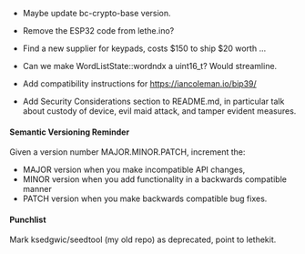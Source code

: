 * Maybe update bc-crypto-base version.

* Remove the ESP32 code from lethe.ino?

* Find a new supplier for keypads, costs $150 to ship $20 worth ...

* Can we make WordListState::wordndx a uint16_t? Would streamline.

* Add compatibility instructions for https://iancoleman.io/bip39/

* Add Security Considerations section to README.md, in particular talk
  about custody of device, evil maid attack, and tamper evident
  measures.

#### Semantic Versioning Reminder

Given a version number MAJOR.MINOR.PATCH, increment the:
* MAJOR version when you make incompatible API changes,
* MINOR version when you add functionality in a backwards compatible manner
* PATCH version when you make backwards compatible bug fixes.

#### Punchlist

Mark ksedgwic/seedtool (my old repo) as deprecated, point to lethekit.
